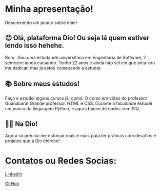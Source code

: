 # Minha apresentação!
Descrevendo um pouco sobre mim!

## 😊 Olá, plataforma Dio! Ou seja lá quem estiver lendo isso hehehe.
Bom...Sou uma estudande universitária em Engenharia de Software, 2 semestre ainda cursando. Tenho 22 anos e ainda não sei em que área vou me dedicar, mas já estou começando a estudar. 

## 📚 Sobre meus estudos!
Faço e estudei alguns cursos já, como: O curso em vídeo do professor Guanabara! Grande professor. HTML e CSS.
Durante a faculdade estudei um pouco da linguagem Python, e agora banco de dados com SQL.

## 💪😌 Na Dio!
Agora só preciso me esforçar mais e mais para ter práticas com desafios e projetos que a Dio oferece!

# Contatos ou Redes Socias:
[Linkedin](https://www.linkedin.com/in/anne-yukari-yamasaki-9bb0a9264?utm_source=share&utm_campaign=share_via&utm_content=profile&utm_medium=ios_app)

[GitHub](https://github.com/F-Shouter)